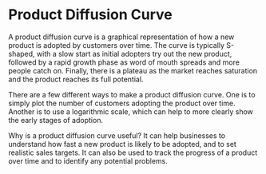 # Product Diffusion Curve



A product diffusion curve is a graphical representation of how a new product is adopted by customers over time. The curve is typically S-shaped, with a slow start as initial adopters try out the new product, followed by a rapid growth phase as word of mouth spreads and more people catch on. Finally, there is a plateau as the market reaches saturation and the product reaches its full potential.

There are a few different ways to make a product diffusion curve. One is to simply plot the number of customers adopting the product over time. Another is to use a logarithmic scale, which can help to more clearly show the early stages of adoption.

Why is a product diffusion curve useful? It can help businesses to understand how fast a new product is likely to be adopted, and to set realistic sales targets. It can also be used to track the progress of a product over time and to identify any potential problems.